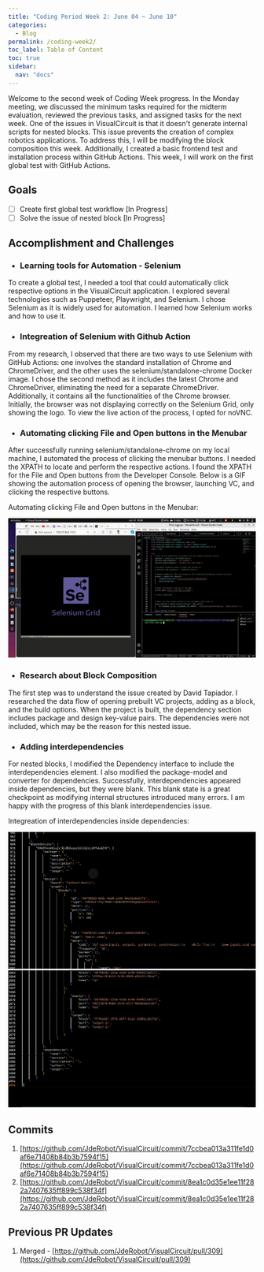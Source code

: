 ```yaml
---
title: "Coding Period Week 2: June 04 ~ June 10"
categories:
  - Blog
permalink: /coding-week2/
toc_label: Table of Content
toc: true
sidebar:
  nav: "docs"
---
```


Welcome to the second week of Coding Week progress. In the Monday meeting, we discussed the minimum tasks required for the midterm evaluation, reviewed the previous tasks, and assigned tasks for the next week. One of the issues in VisualCircuit is that it doesn't generate internal scripts for nested blocks. This issue prevents the creation of complex robotics applications. To address this, I will be modifying the block composition this week. Additionally, I created a basic frontend test and installation process within GitHub Actions. This week, I will work on the first global test with GitHub Actions.

## Goals
- [ ] Create first global test workflow [In Progress]
- [ ] Solve the issue of nested block [In Progress]

## Accomplishment and Challenges

* ### Learning tools for Automation - Selenium
To create a global test, I needed a tool that could automatically click respective options in the VisualCircuit application. I explored several technologies such as Puppeteer, Playwright, and Selenium. I chose Selenium as it is widely used for automation. I learned how Selenium works and how to use it.

* ### Integreation of Selenium with Github Action
From my research, I observed that there are two ways to use Selenium with GitHub Actions: one involves the standard installation of Chrome and ChromeDriver, and the other uses the selenium/standalone-chrome Docker image. I chose the second method as it includes the latest Chrome and ChromeDriver, eliminating the need for a separate ChromeDriver. Additionally, it contains all the functionalities of the Chrome browser. Initially, the browser was not displaying correctly on the Selenium Grid, only showing the logo. To view the live action of the process, I opted for noVNC.

* ### Automating clicking File and Open buttons in the Menubar
After successfully running selenium/standalone-chrome on my local machine, I automated the process of clicking the menubar buttons. I needed the XPATH to locate and perform the respective actions. I found the XPATH for the File and Open buttons from the Developer Console. Below is a GIF showing the automation process of opening the browser, launching VC, and clicking the respective buttons.

Automating clicking File and Open buttons in the Menubar:

![](../assets/images/five.gif)

* ### Research about Block Composition
The first step was to understand the issue created by David Tapiador. I researched the data flow of opening prebuilt VC projects, adding as a block, and the build options. When the project is built, the dependency section includes package and design key-value pairs. The dependencies were not included, which may be the reason for this nested issue.

* ### Adding interdependencies
For nested blocks, I modified the Dependency interface to include the interdependencies element. I also modified the package-model and converter for dependencies. Successfully, interdependencies appeared inside dependencies, but they were blank. This blank state is a great checkpoint as modifying internal structures introduced many errors. I am happy with the progress of this blank interdependencies issue.


Integreation of interdependencies inside dependencies:

![](../assets/images/three.png)
![](../assets/images/four.png)


## Commits
1. [https://github.com/JdeRobot/VisualCircuit/commit/7ccbea013a311fe1d0af6e71408b84b3b7594f15](https://github.com/JdeRobot/VisualCircuit/commit/7ccbea013a311fe1d0af6e71408b84b3b7594f15)
2. [https://github.com/JdeRobot/VisualCircuit/commit/8ea1c0d35e1ee11f282a7407635ff899c538f34f](https://github.com/JdeRobot/VisualCircuit/commit/8ea1c0d35e1ee11f282a7407635ff899c538f34f)

## Previous PR Updates
1. Merged - [https://github.com/JdeRobot/VisualCircuit/pull/309](https://github.com/JdeRobot/VisualCircuit/pull/309)
